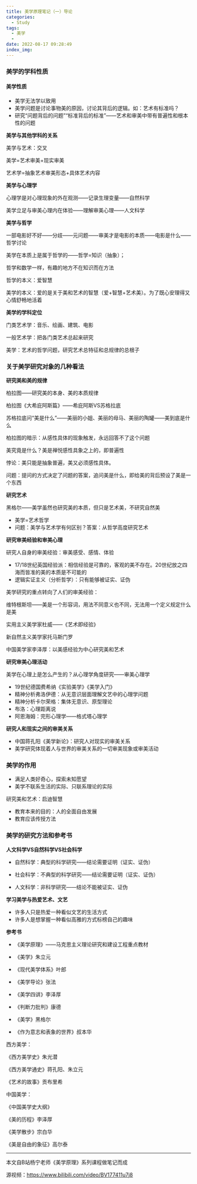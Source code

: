 ```yaml
---
title: 美学原理笔记（一）导论
categories:
  - Study
tags:
  - 美学
  - 
date: 2022-08-17 09:28:49
index_img:
---
```


<!-- more -->
<!-- categories:Dev、Ops、Study、Sth、News、work-->
<!-- tags: 
Python、MySQL、LeetCode、机器学习、Linux、Big Data、Java、BlockChain、Docker、Web 、分布式、
Maven、数据结构、JVM、JavaScript、Crontab、Shell、Ubuntu、VPN、NodeJS、String、VM、Hadoop、
Life、树莓派、Git、Hexo、算法、运维、网络、算法、电影、美学、
 -->
### 美学的学科性质

#### 美学性质

- 美学无法学以致用
- 美学问题是讨论事物美的原因，讨论其背后的逻辑。如：艺术有标准吗？
- 研究“问题背后的问题”“标准背后的标准”——艺术和审美中带有普遍性和根本性的问题



**美学与其他学科的关系**

美学与艺术：交叉

美学=艺术审美+现实审美

艺术学=抽象艺术审美形态+具体艺术内容



**美学与心理学**

心理学是对心理现象的外在观测——记录生理变量——自然科学

美学立足与审美心理内在体验——理解审美心理——人文科学



**美学与哲学**

一部电影好不好——分歧——元问题——审美才是电影的本质——电影是什么——哲学讨论

美学在本质上是属于哲学的——哲学=知识（抽象）；

哲学和数学一样，有趣的地方不在知识而在方法

哲学的本义：爱智慧

美学的本义：爱的是关于美和艺术的智慧（爱+智慧+艺术美）。为了既心安理得又心情舒畅地活着



**美学的学科定位**

门类艺术学：音乐、绘画、建筑、电影

一般艺术学：把各门类艺术总起来研究

美学：艺术的哲学问题，研究艺术总特征和总规律的总根子



### 关于美学研究对象的几种看法

**研究美和美的规律**

柏拉图——研究美的本身、美的本质规律

柏拉图《大希庇阿斯篇》——希庇阿斯VS苏格拉底

苏格拉底问“美是什么”——美丽的小姐、美丽的母马、美丽的陶罐——美到底是什么

柏拉图的暗示：从感性具体的现象触发，永远回答不了这个问题

美究竟是什么？美是禅悦感性具象之上的，即普遍性

悖论：美只能是抽象普遍，美又必须感性具体。

问题：提问的方式决定了问题的答案，追问美是什么，即给美的背后预设了美是一个东西



**研究艺术**

黑格尔——美学虽然也研究美的本质，但只是艺术美，不研究自然美

- 美学=艺术哲学
- 问题：美学与艺术学有何区别？答案：从哲学高度研究艺术





**研究审美经验和审美心理**

研究人自身的审美经验：审美感受、感情、体验

- 17/18世纪英国经验派：相信经验是可靠的，客观的美不存在。20世纪放之四海而皆准的美的本质是不可能的
- 逻辑实证主义（分析哲学）：只有能够被证实、证伪



美学研究的重点转向了人们的审美经验：

维特根斯坦——美是一个形容词，用法不同意义也不同，无法用一个定义规定什么是美

实用主义美学家杜威——《艺术即经验》

新自然主义美学家托马斯门罗

中国美学家李泽厚：以美感经验为中心研究美和艺术



**研究审美心理活动**

美学在心理上是怎么产生的？从心理学角度研究——审美心理学

- 19世纪德国费希纳《实验美学》《美学入门》
- 精神分析弗洛伊德：从无意识层面理解文艺中的心理学问题
- 精神分析卡尔荣格：集体无意识、原型理论
- 布洛：心理距离说
- 阿恩海姆：完形心理学——格式塔心理学



**研究人和现实之间的审美关系**

- 中国蒋孔阳《美学新论》：研究人对现实的审美关系
- 美学研究体现着人与世界的审美关系的一切审美现象或审美活动



### 美学的作用

- 满足人类好奇心，探索未知愿望
- 美学不联系生活的实际、只联系理论的实际



研究美和艺术：启迪智慧

- 教育本来的目的：人的全面自由发展
- 教育应该传授方法



### 美学的研究方法和参考书

**人文科学VS自然科学VS社会科学**

- 自然科学：典型的科学研究——结论需要证明（证实、证伪）

- 社会科学：不典型的科学研究——结论需要证明（证实、证伪）

- 人文科学：非科学研究——结论不能被证实、证伪

  


**学习美学与热爱艺术、文艺**

- 许多人只是热爱一种看似文艺的生活方式
- 许多人是想掌握一种看似高雅的方式标榜自己的趣味



**参考书**

- 《美学原理》——马克思主义理论研究和建设工程重点教材

- 《美学》朱立元

- 《现代美学体系》叶郎

- 《美学导论》张法

- 《美学四讲》李泽厚

- 《判断力批判》康德

- 《美学》黑格尔

- 《作为意志和表象的世界》叔本华

  

西方美学：

《西方美学史》朱光潜

《西方美学通史》蒋孔阳、朱立元

《艺术的故事》贡布里希



中国美学：

《中国美学史大纲》

《美的历程》李泽厚

《美学散步》宗白华

《美是自由的象征》高尔泰

----

本文自B站杨宁老师《美学原理》系列课程做笔记而成

源视频：https://www.bilibili.com/video/BV177411u7j8


